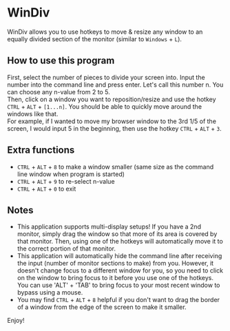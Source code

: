 # WinDiv
WinDiv allows you to use hotkeys to move & resize any window to an equally divided section of the monitor (similar to `Windows` + `L`). 

## How to use this program
First, select the number of pieces to divide your screen into. Input the number into the command line and press enter. Let's call this number n. You can choose any n-value from 2 to 5. <br/>
Then, click on a window you want to reposition/resize and use the hotkey `CTRL` + `ALT` + `[1...n]`. You should be able to quickly move around the windows like that.<br/>
For example, if I wanted to move my browser window to the 3rd 1/5 of the screen, I would input 5 in the beginning, then use the hotkey `CTRL` + `ALT` + `3`.

## Extra functions
- `CTRL` + `ALT` + `8` to make a window smaller (same size as the command line window when program is started)
- `CTRL` + `ALT` + `9` to re-select n-value
- `CTRL` + `ALT` + `0` to exit

## Notes
- This application supports multi-display setups! If you have a 2nd monitor, simply drag the window so that more of its area is covered by that monitor. Then, using one of the hotkeys will automatically move it to the correct portion of that monitor.
- This application will automatically hide the command line after receiving the input (number of monitor sections to make) from you. However, it doesn't change focus to a different window for you, so you need to click on the window to bring focus to it before you use one of the hotkeys. You can use 'ALT' + 'TAB' to bring focus to your most recent window to bypass using a mouse.
- You may find `CTRL` + `ALT` + `8` helpful if you don't want to drag the border of a window from the edge of the screen to make it smaller.

Enjoy!
